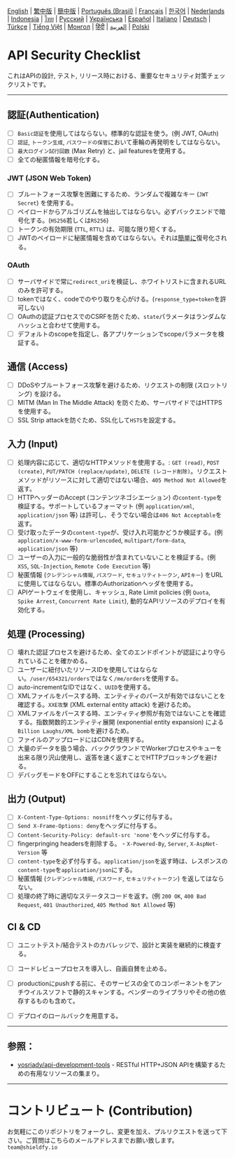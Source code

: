 [English](./README.md) | [繁中版](./README-tw.md) | [簡中版](./README-zh.md) | [Português (Brasil)](./README-pt_BR.md) | [Français](./README-fr.md) | [한국어](./README-ko.md) | [Nederlands](./README-nl.md) | [Indonesia](./README-id.md) | [ไทย](./README-th.md) | [Русский](./README-ru.md) | [Українська](./README-uk.md) | [Español](./README-es.md) | [Italiano](./README-it.md) | [Deutsch](./README-de.md) | [Türkçe](./README-tr.md) | [Tiếng Việt](./README-vi.md) | [Монгол](./README-mn.md) | [हिंदी](./README-hi.md) | [العربية](./README-ar.md) | [Polski](./README-pl.md)

# API Security Checklist
これはAPIの設計, テスト, リリース時における、重要なセキュリティ対策チェックリストです。


---

## 認証(Authentication)
- [ ] `Basic認証`を使用してはならない。標準的な認証を使う。(例 JWT, OAuth)
- [ ] `認証`, `トークン生成`, `パスワードの保管`において車輪の再発明をしてはならない。
- [ ] `最大ログイン試行回数` (Max Retry) と、jail featuresを使用する。
- [ ] 全ての秘匿情報を暗号化する。

### JWT (JSON Web Token)
- [ ] ブルートフォース攻撃を困難にするため、ランダムで複雑なキー (`JWT Secret`) を使用する。
- [ ] ペイロードからアルゴリズムを抽出してはならない。必ずバックエンドで暗号化する。(`HS256`若しくは`RS256`)
- [ ] トークンの有効期限 (`TTL`, `RTTL`) は、可能な限り短くする。
- [ ] JWTのペイロードに秘匿情報を含めてはならない。それは[簡単に](https://jwt.io/#debugger-io)復号化される。

### OAuth
- [ ] サーバサイドで常に`redirect_uri`を検証し、ホワイトリストに含まれるURLのみを許可する。
- [ ] tokenではなく、codeでのやり取りを心がける。(`response_type=token`を許可しない)
- [ ] OAuthの認証プロセスでのCSRFを防ぐため、`state`パラメータはランダムなハッシュと合わせて使用する。
- [ ] デフォルトのscopeを指定し、各アプリケーションでscopeパラメータを検証する。

## 通信 (Access)
- [ ] DDoSやブルートフォース攻撃を避けるため、リクエストの制限 (スロットリング) を設ける。
- [ ] MITM (Man In The Middle Attack) を防ぐため、サーバサイドではHTTPSを使用する。
- [ ] SSL Strip attackを防ぐため、SSL化して`HSTS`を設定する。

## 入力 (Input)
- [ ] 処理内容に応じて、適切なHTTPメソッドを使用する。: `GET (read)`, `POST (create)`, `PUT/PATCH (replace/update)`, `DELETE (レコード削除)`。リクエストメソッドがリソースに対して適切ではない場合、`405 Method Not Allowed`を返す。
- [ ] HTTPヘッダーのAccept (コンテンツネゴシエーション) の`content-type`を検証する。サポートしているフォーマット (例 `application/xml`, `application/json` 等) は許可し、そうでない場合は`406 Not Acceptable`を返す。
- [ ] 受け取ったデータの`content-type`が、受け入れ可能かどうか検証する。(例 `application/x-www-form-urlencoded`, `multipart/form-data`, `application/json` 等)
- [ ] ユーザーの入力に一般的な脆弱性が含まれていないことを検証する。(例 `XSS`, `SQL-Injection`, `Remote Code Execution` 等)
- [ ] 秘匿情報 (`クレデンシャル情報`, `パスワード`, `セキュリティトークン`, `APIキー`) をURLに使用してはならない。標準のAuthorizationヘッダを使用する。
- [ ] APIゲートウェイを使用し、キャッシュ, Rate Limit policies (例 `Quota`, `Spike Arrest`, `Concurrent Rate Limit`), 動的なAPIリソースのデプロイを有効化する。

## 処理 (Processing)
- [ ] 壊れた認証プロセスを避けるため、全てのエンドポイントが認証により守られていることを確かめる。
- [ ] ユーザーに紐付いたリソースIDを使用してはならない。`/user/654321/orders`ではなく`/me/orders`を使用する。
- [ ] auto-incrementなIDではなく、`UUID`を使用する。
- [ ] XMLファイルをパースする時、エンティティのパースが有効ではないことを確認する。`XXE攻撃` (XML external entity attack) を避けるため。
- [ ] XMLファイルをパースする時、エンティティ参照が有効ではないことを確認する。指数関数的エンティティ展開 (exponential entity expansion) による`Billion Laughs/XML bomb`を避けるため。
- [ ] ファイルのアップロードにはCDNを使用する。
- [ ] 大量のデータを扱う場合、バックグラウンドでWorkerプロセスやキューを出来る限り沢山使用し、返答を速く返すことでHTTPブロッキングを避ける。
- [ ] デバッグモードをOFFにすることを忘れてはならない。

## 出力 (Output)
- [ ] `X-Content-Type-Options: nosniff`をヘッダに付与する。
- [ ] `Send X-Frame-Options: deny`をヘッダに付与する。
- [ ] `Content-Security-Policy: default-src 'none'`をヘッダに付与する。
- [ ] fingerpringing headersを削除する。 - `X-Powered-By`, `Server`, `X-AspNet-Version` 等
- [ ] `content-type`を必ず付与する。`application/json`を返す時は、レスポンスの`content-type`を`application/json`にする。
- [ ] 秘匿情報 (`クレデンシャル情報`, `パスワード`, `セキュリティトークン`) を返してはならない。
- [ ] 処理の終了時に適切なステータスコードを返す。(例 `200 OK`, `400 Bad Request`, `401 Unauthorized`, `405 Method Not Allowed` 等)

## CI & CD
- [ ] ユニットテスト/結合テストのカバレッジで、設計と実装を継続的に検査する。
- [ ] コードレビュープロセスを導入し、自画自賛を止める。
- [ ] productionにpushする前に、そのサービスの全てのコンポーネントをアンチウイルスソフトで静的スキャンする。ベンダーのライブラリやその他の依存するものも含めて。
- [ ] デプロイのロールバックを用意する。


---

## 参照：
- [yosriady/api-development-tools](https://github.com/yosriady/api-development-tools) - RESTful HTTP+JSON APIを構築するための有用なリソースの集まり。


---

# コントリビュート (Contribution)
お気軽にこのリポジトリをフォークし、変更を加え、プルリクエストを送って下さい。ご質問はこちらのメールアドレスまでお願い致します。`team@shieldfy.io`
